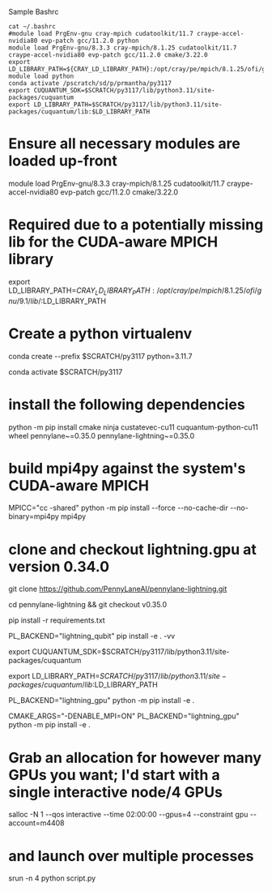 Sample Bashrc
```
cat ~/.bashrc
#module load PrgEnv-gnu cray-mpich cudatoolkit/11.7 craype-accel-nvidia80 evp-patch gcc/11.2.0 python
module load PrgEnv-gnu/8.3.3 cray-mpich/8.1.25 cudatoolkit/11.7 craype-accel-nvidia80 evp-patch gcc/11.2.0 cmake/3.22.0
export LD_LIBRARY_PATH=${CRAY_LD_LIBRARY_PATH}:/opt/cray/pe/mpich/8.1.25/ofi/gnu/9.1/lib/:$LD_LIBRARY_PATH
module load python
conda activate /pscratch/sd/p/prmantha/py3117
export CUQUANTUM_SDK=$SCRATCH/py3117/lib/python3.11/site-packages/cuquantum
export LD_LIBRARY_PATH=$SCRATCH/py3117/lib/python3.11/site-packages/cuquantum/lib:$LD_LIBRARY_PATH

```

# Ensure all necessary modules are loaded up-front

module load PrgEnv-gnu/8.3.3 cray-mpich/8.1.25 cudatoolkit/11.7 craype-accel-nvidia80 evp-patch gcc/11.2.0 cmake/3.22.0

# Required due to a potentially missing lib for the CUDA-aware MPICH library

export LD_LIBRARY_PATH=${CRAY_LD_LIBRARY_PATH}:/opt/cray/pe/mpich/8.1.25/ofi/gnu/9.1/lib/:$LD_LIBRARY_PATH

# Create a python virtualenv

conda create --prefix $SCRATCH/py3117 python=3.11.7

conda activate $SCRATCH/py3117

# install the following dependencies

python -m pip install cmake ninja custatevec-cu11 cuquantum-python-cu11 wheel pennylane~=0.35.0 pennylane-lightning~=0.35.0

# build mpi4py against the system's CUDA-aware MPICH

MPICC="cc -shared" python -m pip install --force --no-cache-dir --no-binary=mpi4py mpi4py

# clone and checkout lightning.gpu at version 0.34.0
git clone https://github.com/PennyLaneAI/pennylane-lightning.git

cd pennylane-lightning && git checkout v0.35.0

pip install -r requirements.txt

PL_BACKEND="lightning_qubit" pip install -e . -vv

export CUQUANTUM_SDK=$SCRATCH/py3117/lib/python3.11/site-packages/cuquantum

export LD_LIBRARY_PATH=$SCRATCH/py3117/lib/python3.11/site-packages/cuquantum/lib:$LD_LIBRARY_PATH

PL_BACKEND="lightning_gpu" python -m pip install -e .

CMAKE_ARGS="-DENABLE_MPI=ON"  PL_BACKEND="lightning_gpu" python -m pip install -e .


# Grab an allocation for however many GPUs you want; I'd start with a single interactive node/4 GPUs

salloc -N 1 --qos interactive  --time 02:00:00 --gpus=4 --constraint gpu --account=m4408

# and launch over multiple processes

srun -n 4 python script.py

